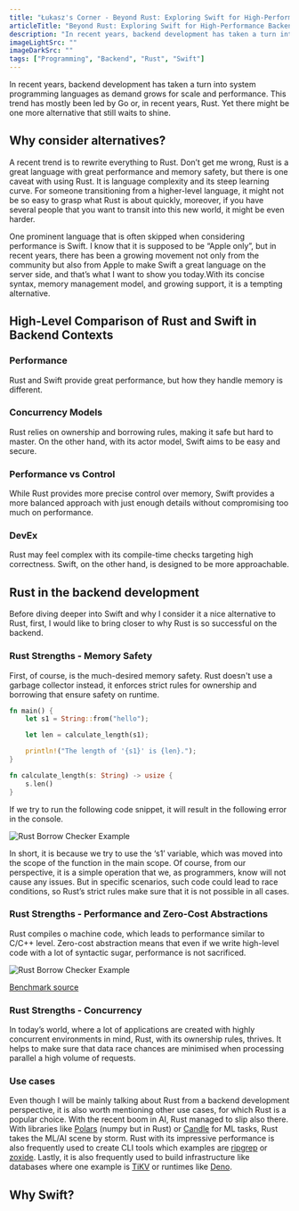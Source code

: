 ```yaml
---
title: "Łukasz's Corner - Beyond Rust: Exploring Swift for High-Performance Backend Services"
articleTitle: "Beyond Rust: Exploring Swift for High-Performance Backend Services"
description: "In recent years, backend development has taken a turn into system programming languages as demand grows for scale and performance. This trend has mostly been led by Go or, in recent years, Rust. Yet there might be one more alternative that still waits to shine."
imageLightSrc: ""
imageDarkSrc: ""
tags: ["Programming", "Backend", "Rust", "Swift"]
---
```


In recent years, backend development has taken a turn into system programming languages as demand grows for scale and performance. This trend has mostly been led by Go or, in recent years, Rust. Yet there might be one more alternative that still waits to shine.

## Why consider alternatives?
A recent trend is to rewrite everything to Rust. Don’t get me wrong, Rust is a great language with great performance and memory safety, but there is one caveat with using Rust. It is language complexity and its steep learning curve. For someone transitioning from a higher-level language, it might not be so easy to grasp what Rust is about quickly, moreover, if you have several people that you want to transit into this new world, it might be even harder.

One prominent language that is often skipped when considering performance is Swift. I know that it is supposed to be “Apple only”, but in recent years, there has been a growing movement not only from the community but also from Apple to make Swift a great language on the server side, and that’s what I want to show you today.With its concise syntax, memory management model, and growing support, it is a tempting alternative.

## High-Level Comparison of Rust and Swift in Backend Contexts

### Performance 
Rust and Swift provide great performance, but how they handle memory is different.

### Concurrency Models
Rust relies on ownership and borrowing rules, making it safe but hard to master. On the other hand, with its actor model, Swift aims to be easy and secure.

### Performance vs Control

While Rust provides more precise control over memory, Swift provides a more balanced approach with just enough details without compromising too much on performance.

### DevEx

Rust may feel complex with its compile-time checks targeting high correctness. Swift, on the other hand, is designed to be more approachable.

## Rust in the backend development

Before diving deeper into Swift and why I consider it a nice alternative to Rust, first, I would like to bring closer to why Rust is so successful on the backend.

### Rust Strengths - Memory Safety

First, of course, is the much-desired memory safety. Rust doesn't use a garbage collector instead, it enforces strict rules for ownership and borrowing that ensure safety on runtime.

```rust
fn main() {
    let s1 = String::from("hello");

    let len = calculate_length(s1);

    println!("The length of '{s1}' is {len}.");
}

fn calculate_length(s: String) -> usize {
    s.len()
}
```

If we try to run the following code snippet, it will result in the following error in the console.

<img class="mx-auto" src="/rust-vs-swift/rust_borrow_checker_example.png" alt="Rust Borrow Checker Example"/>

In short, it is because we try to use the ‘s1’ variable, which was moved into the scope of the function in the main scope. Of course, from our perspective, it is a simple operation that we, as programmers, know will not cause any issues. But in specific scenarios, such code could lead to race conditions, so Rust’s strict rules make sure that it is not possible in all cases.  

### Rust Strengths - Performance and Zero-Cost Abstractions

Rust compiles o machine code, which leads to performance similar to C/C++ level. Zero-cost abstraction means that even if we write high-level code with a lot of syntactic sugar, performance is not sacrificed.

<img class="mx-auto" src="/rust-vs-swift/mandelbrot_rust_cpp.png" alt="Rust Borrow Checker Example"/>

[Benchmark source](https://benchmarksgame-team.pages.debian.net/benchmarksgame/fastest/rust-gpp.html)

### Rust Strengths - Concurrency

In today’s world, where a lot of applications are created with highly concurrent environments in mind, Rust, with its ownership rules, thrives. It helps to make sure that data race chances are minimised when processing parallel a high volume of requests.

### Use cases
Even though I will be mainly talking about Rust from a backend development perspective, it is also worth mentioning other use cases, for which Rust is a popular choice. 
With the recent boom in AI, Rust managed to slip also there. With libraries like [Polars](https://github.com/pola-rs/polars/) (numpy but in Rust) or [Candle](https://github.com/huggingface/candle) for ML tasks, Rust takes the ML/AI scene by storm. 
Rust with its impressive performance is also frequently used to create CLI tools which examples are [ripgrep](https://github.com/BurntSushi/ripgrep) or [zoxide](https://github.com/ajeetdsouza/zoxide).
 Lastly, it is also frequently used to build infrastructure like databases where one example is [TiKV](https://github.com/tikv/tikv) or runtimes like [Deno](https://github.com/denoland).

## Why Swift?